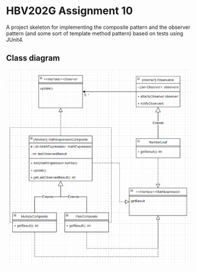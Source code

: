 # HBV202G Assignment 10
A project skeleton for implementing the composite pattern and the observer pattern (and some sort of template method pattern) based on tests using JUnit4.

## Class diagram

![Class diagram of the assignment](class_diagram.PNG "Assigment 10 class diagram")
